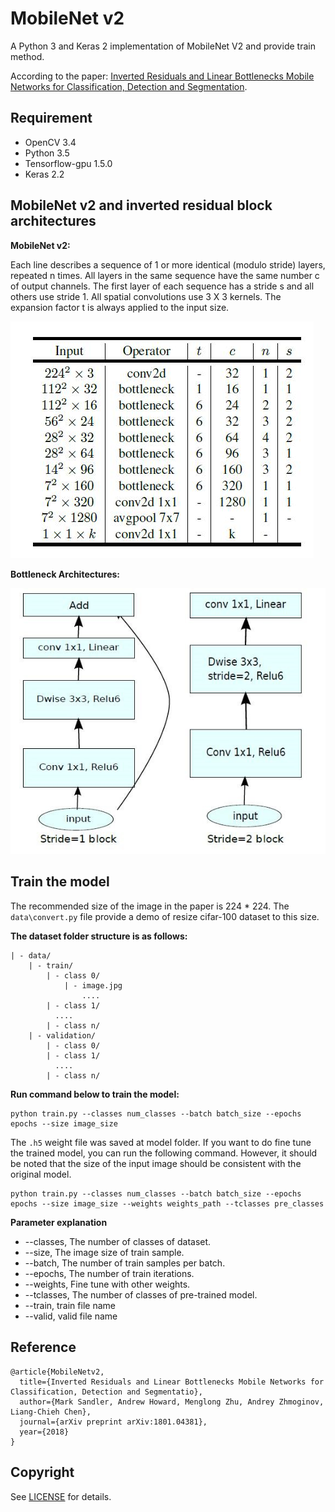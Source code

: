 # MobileNet v2 
A Python 3 and Keras 2 implementation of MobileNet V2 and provide train method.  

According to the paper: [Inverted Residuals and Linear Bottlenecks Mobile Networks for Classification, Detection and Segmentation](https://arxiv.org/abs/1801.04381).


## Requirement
- OpenCV 3.4
- Python 3.5    
- Tensorflow-gpu 1.5.0  
- Keras 2.2


## MobileNet v2 and inverted residual block architectures

**MobileNet v2:**  

Each line describes a sequence of 1 or more identical (modulo stride) layers, repeated n times. All layers in the same sequence have the same number c of output channels. The first layer of each sequence has a stride s and all others use stride 1. All spatial convolutions use 3 X 3 kernels. The expansion factor t is always applied to the input size.

![MobileNetV2](/images/net.jpg)

**Bottleneck Architectures:**

![residual block architectures](/images/stru.jpg)


## Train the model

The recommended size of the image in the paper is 224 * 224. The ```data\convert.py``` file provide a demo of resize cifar-100 dataset to this size.

**The dataset folder structure is as follows:**

	| - data/
		| - train/
	  		| - class 0/
				| - image.jpg
					....
			| - class 1/
			  ....
			| - class n/
		| - validation/
	  		| - class 0/
			| - class 1/
			  ....
			| - class n/

**Run command below to train the model:**

```
python train.py --classes num_classes --batch batch_size --epochs epochs --size image_size
```

The ```.h5``` weight file was saved at model folder. If you want to do fine tune the trained model, you can run the following command. However, it should be noted that the size of the input image should be consistent with the original model.

```
python train.py --classes num_classes --batch batch_size --epochs epochs --size image_size --weights weights_path --tclasses pre_classes
```

**Parameter explanation**

- --classes, The number of classes of dataset.  
- --size,    The image size of train sample.  
- --batch,   The number of train samples per batch.  
- --epochs,  The number of train iterations.  
- --weights, Fine tune with other weights.  
- --tclasses, The number of classes of pre-trained model.
- --train,   train file name
- --valid,  valid file name

## Reference

	@article{MobileNetv2,  
	  title={Inverted Residuals and Linear Bottlenecks Mobile Networks for Classification, Detection and Segmentatio},  
	  author={Mark Sandler, Andrew Howard, Menglong Zhu, Andrey Zhmoginov, Liang-Chieh Chen},
	  journal={arXiv preprint arXiv:1801.04381},
	  year={2018}
	}


## Copyright
See [LICENSE](LICENSE) for details.


